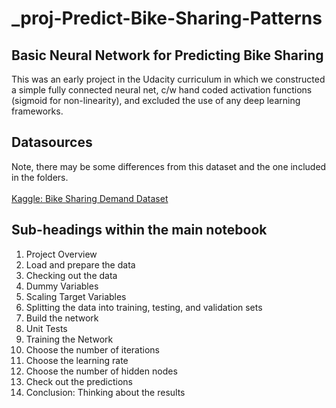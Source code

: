 # _proj-Predict-Bike-Sharing-Patterns
## Basic Neural Network for Predicting Bike Sharing

This was an early project in the Udacity curriculum in which we constructed a simple fully connected neural net, c/w hand coded activation functions (sigmoid for non-linearity), and excluded the use of any deep learning frameworks.

## Datasources
Note, there may be some differences from this dataset and the one included in the folders.
<br>
<br>
[Kaggle: Bike Sharing Demand Dataset](https://www.kaggle.com/c/bike-sharing-demand/data)

## Sub-headings within the main notebook
1. Project Overview
2. Load and prepare the data
3. Checking out the data
4. Dummy Variables
5. Scaling Target Variables
6. Splitting the data into training, testing, and validation sets
7. Build the network
8. Unit Tests
9. Training the Network
10. Choose the number of iterations
11. Choose the learning rate
12. Choose the number of hidden nodes
13. Check out the predictions
14. Conclusion: Thinking about the results

